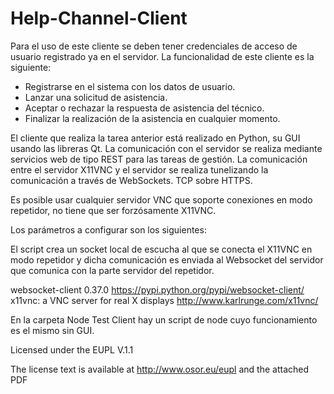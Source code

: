 # Help-Channel-Client

Para el uso de este cliente se deben tener credenciales de acceso de usuario registrado ya en el servidor.
La funcionalidad de este cliente es la siguiente:
- Registrarse en el sistema con los datos de usuario.
- Lanzar una solicitud de asistencia.
- Aceptar o rechazar la respuesta de asistencia del técnico.
- Finalizar la realización de la asistencia en cualquier momento.

El cliente que realiza la tarea anterior está realizado en Python, su GUI usando las libreras Qt.
La comunicación con el servidor se realiza mediante servicios web de tipo REST para las tareas de gestión.
La comunicación entre el servidor X11VNC y el servidor se realiza tunelizando la comunicación a través de WebSockets. TCP sobre HTTPS.

Es posible usar cualquier servidor VNC que soporte conexiones en modo repetidor, no tiene que ser forzósamente X11VNC.

Los parámetros a configurar son los siguientes:


El script crea un socket local de escucha al que se conecta el X11VNC en modo repetidor y dicha comunicación es enviada al Websocket del servidor que comunica con la parte servidor del repetidor.

websocket-client 0.37.0 
    https://pypi.python.org/pypi/websocket-client/ 
x11vnc: a VNC server for real X displays 
    http://www.karlrunge.com/x11vnc/

En la carpeta Node Test Client hay un script de node cuyo funcionamiento es el mismo sin GUI.

Licensed under the EUPL V.1.1

The license text is available at http://www.osor.eu/eupl and the attached PDF
